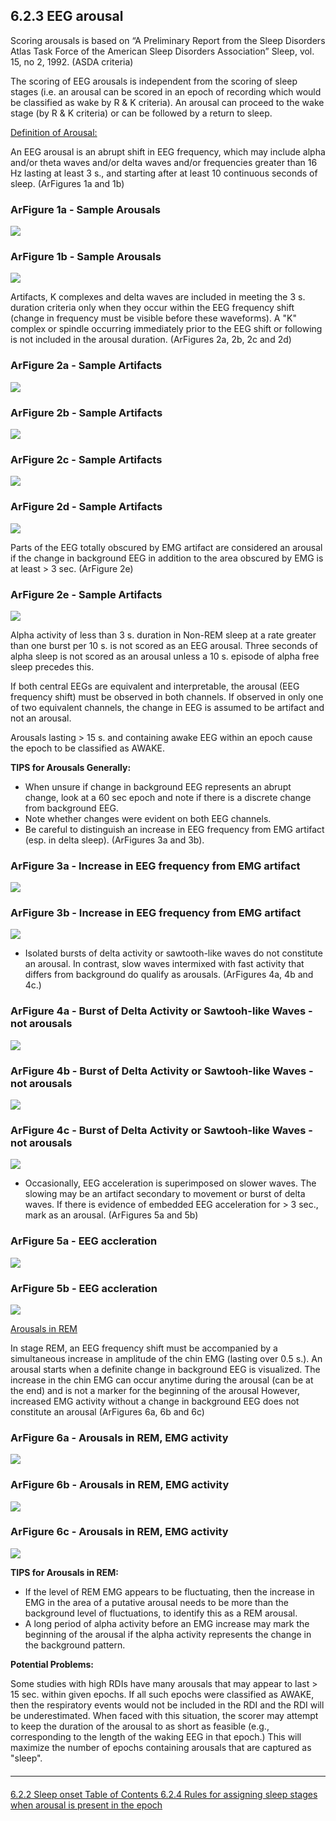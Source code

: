 ## 6.2.3 EEG arousal

Scoring arousals is based on “A Preliminary Report from the Sleep Disorders Atlas Task Force of the American Sleep Disorders Association” Sleep, vol. 15, no 2, 1992. (ASDA criteria)

The scoring of EEG arousals is independent from the scoring of sleep stages (i.e. an arousal can be scored in an epoch of recording which would be classified as wake by R & K criteria).  An arousal can proceed to the wake stage (by R & K criteria) or can be followed by a return to sleep.

<u>Definition of Arousal:</u>

An EEG arousal is an abrupt shift in EEG frequency, which may include alpha and/or theta waves and/or delta waves and/or frequencies greater than 16 Hz lasting at least 3 s., and starting after at least 10 continuous seconds of sleep.  (ArFigures 1a and 1b)

<div class="row">
  <div class="col-xs-12 col-sm-6">
    <div class="panel panel-default">
      <div class="panel-heading">
        <h3 class="panel-title">ArFigure 1a - Sample Arousals</h3>
      </div>
      <a href=":datasets_path:/shhs/images/a/ar1a.jpg?inline=1">
        <img src=":datasets_path:/shhs/images/a/ar1a.jpg">
      </a>
    </div>
  </div>
  <div class="col-xs-12 col-sm-6">
    <div class="panel panel-default">
      <div class="panel-heading">
        <h3 class="panel-title">ArFigure 1b - Sample Arousals</h3>
      </div>
      <a href=":datasets_path:/shhs/images/a/ar1b.jpg?inline=1">
        <img src=":datasets_path:/shhs/images/a/ar1b.jpg">
      </a>
    </div>
  </div>
</div>

Artifacts, K complexes and delta waves are included in meeting the 3 s. duration criteria only when they occur within the EEG frequency shift (change in frequency must be visible before these waveforms).   A "K" complex or spindle occurring immediately prior to the EEG shift or following is not included in the arousal duration.  (ArFigures 2a, 2b, 2c and 2d)

<div class="row">
  <div class="col-xs-12 col-sm-6">
    <div class="panel panel-default">
      <div class="panel-heading">
        <h3 class="panel-title">ArFigure 2a - Sample Artifacts</h3>
      </div>
      <a href=":datasets_path:/shhs/images/a/ar2a.jpg?inline=1">
        <img src=":datasets_path:/shhs/images/a/ar2a.jpg">
      </a>
    </div>
  </div>
  <div class="col-xs-12 col-sm-6">
    <div class="panel panel-default">
      <div class="panel-heading">
        <h3 class="panel-title">ArFigure 2b - Sample Artifacts</h3>
      </div>
      <a href=":datasets_path:/shhs/images/a/ar2b.jpg?inline=1">
        <img src=":datasets_path:/shhs/images/a/ar2b.jpg">
      </a>
    </div>
  </div>
</div>

<div class="row">
  <div class="col-xs-12 col-sm-6">
    <div class="panel panel-default">
      <div class="panel-heading">
        <h3 class="panel-title">ArFigure 2c - Sample Artifacts</h3>
      </div>
      <a href=":datasets_path:/shhs/images/a/ar2c.jpg?inline=1">
        <img src=":datasets_path:/shhs/images/a/ar2c.jpg">
      </a>
    </div>
  </div>
  <div class="col-xs-12 col-sm-6">
    <div class="panel panel-default">
      <div class="panel-heading">
        <h3 class="panel-title">ArFigure 2d - Sample Artifacts</h3>
      </div>
      <a href=":datasets_path:/shhs/images/a/ar2d.jpg?inline=1">
        <img src=":datasets_path:/shhs/images/a/ar2d.jpg">
      </a>
    </div>
  </div>
</div>

Parts of the EEG totally obscured by EMG artifact are considered an arousal if the change in background EEG in addition to the area obscured by EMG is at least > 3 sec.  (ArFigure 2e)

<div class="row">
  <div class="col-xs-12 col-sm-6 col-sm-offset-3">
    <div class="panel panel-default">
      <div class="panel-heading">
        <h3 class="panel-title">ArFigure 2e - Sample Artifacts</h3>
      </div>
      <a href=":datasets_path:/shhs/images/a/ar2e.jpg?inline=1">
        <img src=":datasets_path:/shhs/images/a/ar2e.jpg">
      </a>
    </div>
  </div>
</div>

Alpha activity of less than 3 s. duration in Non-REM sleep at a rate greater than one burst per 10 s. is not scored as an EEG arousal.  Three seconds of alpha sleep is not scored as an arousal unless a 10 s. episode of alpha free sleep precedes this.

If both central EEGs are equivalent and interpretable, the arousal (EEG frequency shift) must be observed in both channels. If observed in only one of two equivalent channels, the change in EEG is assumed to be artifact and not an arousal.

Arousals lasting > 15 s. and containing awake EEG within an epoch cause the epoch to be classified as AWAKE.

**TIPS for Arousals Generally:**

- When unsure if change in background EEG represents an abrupt change, look at a 60 sec epoch and note if there is a discrete change from background EEG.
- Note whether changes were evident on both EEG channels.
- Be careful to distinguish an increase in EEG frequency from EMG artifact (esp. in delta sleep).  (ArFigures 3a and 3b).

<div class="row">
  <div class="col-xs-12 col-sm-6">
    <div class="panel panel-default">
      <div class="panel-heading">
        <h3 class="panel-title">ArFigure 3a - Increase in EEG frequency from EMG artifact</h3>
      </div>
      <a href=":datasets_path:/shhs/images/a/ar3a.jpg?inline=1">
        <img src=":datasets_path:/shhs/images/a/ar3a.jpg">
      </a>
    </div>
  </div>
  <div class="col-xs-12 col-sm-6">
    <div class="panel panel-default">
      <div class="panel-heading">
        <h3 class="panel-title">ArFigure 3b - Increase in EEG frequency from EMG artifact</h3>
      </div>
      <a href=":datasets_path:/shhs/images/a/ar3b.jpg?inline=1">
        <img src=":datasets_path:/shhs/images/a/ar3b.jpg">
      </a>
    </div>
  </div>
</div>


- Isolated bursts of delta activity or sawtooth-like waves do not constitute an arousal.  In contrast, slow waves intermixed with fast activity that differs from background do qualify as arousals.  (ArFigures 4a, 4b and 4c.)

<div class="row">
  <div class="col-xs-12 col-sm-4">
    <div class="panel panel-default">
      <div class="panel-heading">
        <h3 class="panel-title">ArFigure 4a - Burst of Delta Activity or Sawtooh-like Waves - not arousals</h3>
      </div>
      <a href=":datasets_path:/shhs/images/a/ar4a.jpg?inline=1">
        <img src=":datasets_path:/shhs/images/a/ar4a.jpg">
      </a>
    </div>
  </div>
  <div class="col-xs-12 col-sm-4">
    <div class="panel panel-default">
      <div class="panel-heading">
        <h3 class="panel-title">ArFigure 4b - Burst of Delta Activity or Sawtooh-like Waves - not arousals</h3>
      </div>
      <a href=":datasets_path:/shhs/images/a/ar4b.jpg?inline=1">
        <img src=":datasets_path:/shhs/images/a/ar4b.jpg">
      </a>
    </div>
  </div>
  <div class="col-xs-12 col-sm-4">
    <div class="panel panel-default">
      <div class="panel-heading">
        <h3 class="panel-title">ArFigure 4c - Burst of Delta Activity or Sawtooh-like Waves - not arousals</h3>
      </div>
      <a href=":datasets_path:/shhs/images/a/ar4c.jpg?inline=1">
        <img src=":datasets_path:/shhs/images/a/ar4c.jpg">
      </a>
    </div>
  </div>
</div>

- Occasionally, EEG acceleration is superimposed on slower waves.  The slowing may be an artifact secondary to movement or burst of delta waves. If there is evidence of embedded EEG acceleration for > 3 sec., mark as an arousal. (ArFigures 5a and 5b)

<div class="row">
  <div class="col-xs-12 col-sm-6">
    <div class="panel panel-default">
      <div class="panel-heading">
        <h3 class="panel-title">ArFigure 5a - EEG accleration</h3>
      </div>
      <a href=":datasets_path:/shhs/images/a/ar5a.jpg?inline=1">
        <img src=":datasets_path:/shhs/images/a/ar5a.jpg">
      </a>
    </div>
  </div>
  <div class="col-xs-12 col-sm-6">
    <div class="panel panel-default">
      <div class="panel-heading">
        <h3 class="panel-title">ArFigure 5b - EEG accleration</h3>
      </div>
      <a href=":datasets_path:/shhs/images/a/ar5b.jpg?inline=1">
        <img src=":datasets_path:/shhs/images/a/ar5b.jpg">
      </a>
    </div>
  </div>
</div>

<u>Arousals in REM</u>

In stage REM, an EEG frequency shift must be accompanied by a simultaneous increase in amplitude of the chin EMG (lasting over 0.5 s.).  An arousal starts when a definite change in background EEG is visualized.  The increase in the chin EMG can occur anytime during the arousal (can be at the end) and is not a marker for the beginning of the arousal  However, increased EMG activity without a change in background EEG does not constitute an arousal (ArFigures 6a, 6b and 6c)

<div class="row">
  <div class="col-xs-12 col-sm-4">
    <div class="panel panel-default">
      <div class="panel-heading">
        <h3 class="panel-title">ArFigure 6a - Arousals in REM, EMG activity</h3>
      </div>
      <a href=":datasets_path:/shhs/images/a/ar6a.jpg?inline=1">
        <img src=":datasets_path:/shhs/images/a/ar6a.jpg">
      </a>
    </div>
  </div>
  <div class="col-xs-12 col-sm-4">
    <div class="panel panel-default">
      <div class="panel-heading">
        <h3 class="panel-title">ArFigure 6b - Arousals in REM, EMG activity</h3>
      </div>
      <a href=":datasets_path:/shhs/images/a/ar6b.jpg?inline=1">
        <img src=":datasets_path:/shhs/images/a/ar6b.jpg">
      </a>
    </div>
  </div>
  <div class="col-xs-12 col-sm-4">
    <div class="panel panel-default">
      <div class="panel-heading">
        <h3 class="panel-title">ArFigure 6c - Arousals in REM, EMG activity</h3>
      </div>
      <a href=":datasets_path:/shhs/images/a/ar6c.jpg?inline=1">
        <img src=":datasets_path:/shhs/images/a/ar6c.jpg">
      </a>
    </div>
  </div>
</div>

**TIPS for Arousals in REM:**

- If the level of REM EMG appears to be fluctuating, then the increase in EMG in the area of a putative arousal needs to be more than the background level of fluctuations, to identify this as a REM arousal.
- A long period of alpha activity before an EMG increase may mark the beginning of the arousal if the alpha activity represents the change in the background pattern.

**Potential Problems:**

Some studies with high RDIs have many arousals that may appear to last > 15 sec. within given epochs. If all such epochs were classified as AWAKE, then the respiratory events would not be included in the RDI and the RDI will be underestimated. When faced with this situation, the scorer may attempt to keep the duration of the arousal to as short as feasible (e.g., corresponding to the length of the waking EEG in that epoch.) This will maximize the number of epochs containing arousals that are captured as "sleep".


<hr class="soften" style="margin-top: 20px;margin-bottom: 20px;"/>

<div class="center">
<div class="btn-group">
  <a href=":datasets_path:/shhs/pages/mop/6-622-mop-sleep-onset.md" class="btn btn-default">
    <span class="glyphicon glyphicon-chevron-left"></span>
    6.2.2 Sleep onset
  </a>

  <a href=":datasets_path:/shhs/pages/mop/6-00-mop-toc.md" class="btn btn-default">
    <span class="glyphicon glyphicon-chevron-up"></span>
    Table of Contents
  </a>

  <a href=":datasets_path:/shhs/pages/mop/6-624-mop-rules-for-assigning-sleep-stages-when-arousal-is-present-in-the-epoch.md" class="btn btn-success">
    6.2.4 Rules for assigning sleep stages when arousal is present in the epoch
    <span class="glyphicon glyphicon-chevron-right"></span>
  </a>
</div>
</div>
